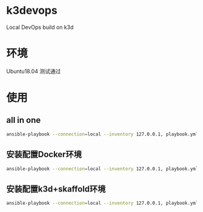 # k3devops
Local DevOps build on k3d

# 环境
Ubuntu18.04 测试通过

# 使用

## all in one

```sh
ansible-playbook --connection=local --inventory 127.0.0.1, playbook.yml
```

## 安装配置Docker环境

```sh
ansible-playbook --connection=local --inventory 127.0.0.1, playbook.yml --tags=docker
```

## 安装配置k3d+skaffold环境

```sh
ansible-playbook --connection=local --inventory 127.0.0.1, playbook.yml --tags=k3d
```
